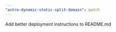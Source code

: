 ```yaml
---
"astro-dynamic-static-split-domain": patch
---
```


Add better deployment instructions to README.md
